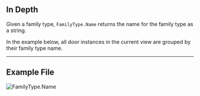## In Depth
Given a family type, `FamilyType.Name` returns the name for the family type as a string.

In the example below, all door instances in the current view are grouped by their family type name.
___
## Example File

![FamilyType.Name](./Revit.Elements.FamilyType.Name_img.jpg)
